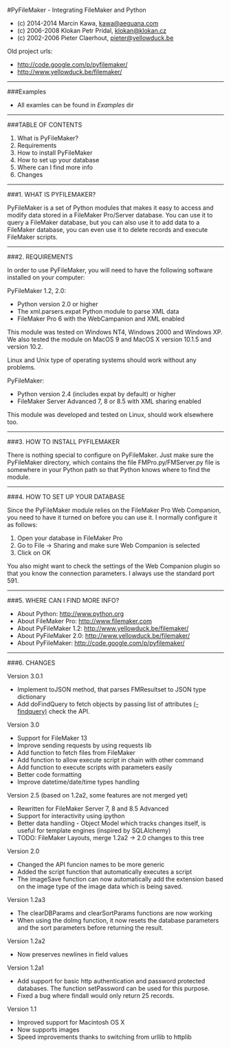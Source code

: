 #PyFileMaker - Integrating FileMaker and Python
* (c) 2014-2014 Marcin Kawa, kawa@aeguana.com
* (c) 2006-2008 Klokan Petr Pridal, klokan@klokan.cz
* (c) 2002-2006 Pieter Claerhout, pieter@yellowduck.be

Old project urls:

* http://code.google.com/p/pyfilemaker/
* http://www.yellowduck.be/filemaker/

-------------------------------------------------------------------------------
###Examples

- All examles can be found in *Examples* dir

-------------------------------------------------------------------------------

###TABLE OF CONTENTS

1. What is PyFileMaker?
2. Requirements
3. How to install PyFileMaker
4. How to set up your database
5. Where can I find more info
6. Changes

-------------------------------------------------------------------------------
###1. WHAT IS PYFILEMAKER?

PyFileMaker is a set of Python modules that makes it easy to access and modify
data stored in a FileMaker Pro/Server database. You can use it to query a FileMaker
database, but you can also use it to add data to a FileMaker database, you
can even use it to delete records and execute FileMaker scripts.

-------------------------------------------------------------------------------
###2. REQUIREMENTS

In order to use PyFileMaker, you will need to have the following software
installed on your computer:

PyFileMaker 1.2, 2.0:

- Python version 2.0 or higher
- The xml.parsers.expat Python module to parse XML data
- FileMaker Pro 6 with the WebCampanion and XML enabled 

This module was tested on Windows NT4, Windows 2000 and Windows XP. We also
tested the module on MacOS 9 and MacOS X version 10.1.5 and version 10.2.

Linux and Unix type of operating systems should work without any problems.

PyFileMaker:

- Python version 2.4 (includes expat by default) or higher
- FileMaker Server Advanced 7, 8 or 8.5 with XML sharing enabled

This module was developed and tested on Linux, should work elsewhere too.

-------------------------------------------------------------------------------
###3. HOW TO INSTALL PYFILEMAKER

There is nothing special to configure on PyFileMaker. Just make sure the
PyFileMaker directory, which contains the file FMPro.py/FMServer.py file is
somewhere in your Python path so that Python knows where to find the module.

-------------------------------------------------------------------------------
###4. HOW TO SET UP YOUR DATABASE

Since the PyFileMaker module relies on the FileMaker Pro Web Companion, you need
to have it turned on before you can use it. I normally configure it as follows:

   1. Open your database in FileMaker Pro
   2. Go to File -> Sharing and make sure Web Companion is selected
   3. Click on OK

You also might want to check the settings of the Web Companion plugin so that
you know the connection parameters. I always use the standard port 591.

-------------------------------------------------------------------------------
###5. WHERE CAN I FIND MORE INFO?

- About Python: http://www.python.org
- About FileMaker Pro: http://www.filemaker.com
- About PyFileMaker 1.2: http://www.yellowduck.be/filemaker/
- About PyFileMaker 2.0: http://www.yellowduck.be/filemaker/
- About PyFileMaker: http://code.google.com/p/pyfilemaker/

-------------------------------------------------------------------------------
###6. CHANGES

Version 3.0.1
 - Implement toJSON method, that parses FMResultset to JSON type dictionary
 - Add doFindQuery to fetch objects by passing list of attributes [(-findquery)](https://fmhelp.filemaker.com/docs/13/en/fms13_cwp_xml.pdf#page=50) check the API.

Version 3.0

- Support for FileMaker 13
- Improve sending requests by using requests lib
- Add function to fetch files from FileMaker
- Add function to allow execute script in chain with other command
- Add function to execute scripts with parameters easily
- Better code formatting
- Improve datetime/date/time types handling

Version 2.5 (based on 1.2a2, some features are not merged yet)

- Rewritten for FileMaker Server 7, 8 and 8.5 Advanced
- Support for interactivity using ipython
- Better data handling - Object Model which tracks changes itself, is useful for template engines (inspired by SQLAlchemy) 
- TODO: FileMaker Layouts, merge 1.2a2 -> 2.0 changes to this tree

Version 2.0

- Changed the API funcion names to be more generic
- Added the script function that automatically executes a script
- The imageSave function can now automatically add the extension based on the
  image type of the image data which is being saved.

Version 1.2a3

- The clearDBParams and clearSortParams functions are now working
- When using the doImg function, it now resets the database parameters and
  the sort parameters before returning the result.

Version 1.2a2

- Now preserves newlines in field values

Version 1.2a1

- Add support for basic http authentication and password protected databases.
  The function setPassword can be used for this purpose.
- Fixed a bug where findall would only return 25 records.

Version 1.1

- Improved support for Macintosh OS X
- Now supports images
- Speed improvements thanks to switching from urllib to httplib
